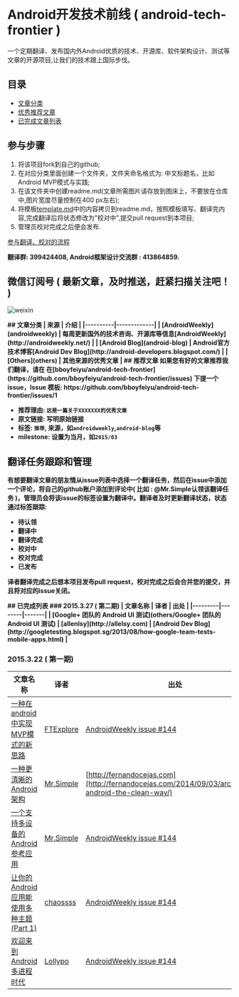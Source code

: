 # Android开发技术前线 ( android-tech-frontier )
一个定期翻译、发布国内外Android优质的技术、开源库、软件架构设计、测试等文章的开源项目,让我们的技术跟上国际步伐。


## 目录
* [文章分类](#category)
* [优秀推荐文章](#recommend)
* [已完成文章列表](#articles)

## 参与步骤
1. 将该项目fork到自己的github;
2. 在对应分类里面创建一个文件夹，文件夹命名格式为: 中文标题名，比如Android MVP模式与实践;
3. 在该文件夹中创建readme.md(文章所需图片请存放到图床上，不要放在仓库中,图片宽度尽量控制在400 px左右);
3. 将模板[template.md](template.md)中的内容拷贝到readme.md，按照模板填写、翻译完内容,完成翻译后将状态修改为"校对中",提交pull request到本项目;
4. 管理员校对完成之后便会发布.   

[参与翻译、校对的流程](翻译项目协作流程.md)

**翻译群: 399424408, Android框架设计交流群 : 413864859.**

## 微信订阅号 ( 最新文章，及时推送，赶紧扫描关注吧！ )
![weixin](http://img.blog.csdn.net/20150320083829337)

<b id="category" />
## 文章分类
|   来源    |   介绍     |
|----------|-------------|
| [AndroidWeekly](androidweekly) | 每周更新国外的技术咨询、开源库等信息[AndroidWeekly](http://androidweekly.net/) |
| [Android Blog](android-blog) | Android官方技术博客[Android Dev Blog](http://android-developers.blogspot.com/) |
| [Others](others) | 其他来源的优秀文章 |

<b id="recommend" />
## 推荐文章
如果您有好的文章推荐我们翻译，请在 在[bboyfeiyu/android-tech-frontier](https://github.com/bboyfeiyu/android-tech-frontier/issues) 下提一个issue，Issue 模板: 
https://github.com/bboyfeiyu/android-tech-frontier/issues/1

* 推荐理由: `这是一篇关于XXXXXXX的优秀文章`
* 原文链接: 写明原始链接
* 标签: `推荐`, 来源，如`androidweekly`,`android-blog`等
* milestone: 设置为当月，如`2015/03`


## 翻译任务跟踪和管理

有想要翻译文章的朋友情从issue列表中选择一个翻译任务，然后在issue中添加一个评论，将自己的github账户添加到评论中( 比如 : @Mr.Simple认领该翻译任务 )，管理员会将该issue的标签设置为翻译中。翻译者及时更新翻译状态，状态通过标签跟踪:

* 待认领
* 翻译中
* 翻译完成
* 校对中
* 校对完成
* 已发布

译者翻译完成之后想本项目发布pull request，校对完成之后会合并您的提交，并且将对应的issue关闭。


<b id="articles" />
## 已完成列表
### 2015.3.27 ( 第二期)
| 文章名称 |   译者  |  出处  |
|---------|--------|-------|
| [Google+ 团队的 Android UI 测试](others/Google+ 团队的 Android UI 测试)  | [allenlsy](http://allelsy.com)       |   [Android Dev Blog](http://googletesting.blogspot.sg/2013/08/how-google-team-tests-mobile-apps.html)    |


### 2015.3.22 ( 第一期)
| 文章名称 |   译者  |  出处  |
|---------|--------|-------|
| [一种在android中实现MVP模式的新思路](androidweekly/一种在android中实现MVP模式的新思路)  | [FTExplore](https://github.com/FTExplore)       |   [AndroidWeekly issue #144](http://blog.cainwong.com/android-mvp-an-alternate-approach/)    |
| [一种更清晰的Android架构](others/一种更清晰的Android架构)  | [Mr.Simple](https://github.com/bboyfeiyu)       |   [http://fernandocejas.com](http://fernandocejas.com/2014/09/03/architecting-android-the-clean-way/)    |
| [一个支持多设备的Android参考应用](androidweekly/一个支持多设备的Android参考应用) | [Mr.Simple](https://github.com/bboyfeiyu) |   [AndroidWeekly issue #144](http://androidweekly.net/issues/issue-144)    |
| [让你的Android应用能使用多种主题 (Part 1)](androidweekly/让你的Android应用能使用多种主题-Part-1) | [chaossss](https://github.com/chaossss) |   [AndroidWeekly issue #144](http://androidweekly.net/issues/issue-144)    |
| [欢迎来到Android多进程时代](androidweekly/欢迎来到Android多进程时代)  | [Lollypo](https://github.com/Lollypo)       |   [AndroidWeekly issue #144](http://androidweekly.net/issues/issue-144)    |
